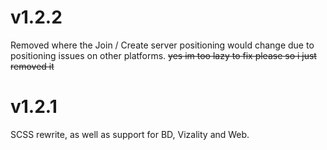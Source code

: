 # v1.2.2
Removed where the Join / Create server positioning would change due to positioning issues on other platforms. ~~yes im too lazy to fix please so i just removed it~~

# v1.2.1
SCSS rewrite, as well as support for BD, Vizality and Web.